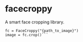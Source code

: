 facecroppy
==========
A smart face cropping library.

```from facecroppy import FaceCroppy
fc = FaceCroppy("{path_to_image}")
image = fc.crop()```
